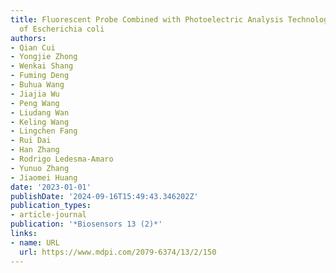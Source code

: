 ```yaml
---
title: Fluorescent Probe Combined with Photoelectric Analysis Technology for Detection
  of Escherichia coli
authors:
- Qian Cui
- Yongjie Zhong
- Wenkai Shang
- Fuming Deng
- Buhua Wang
- Jiajia Wu
- Peng Wang
- Liudang Wan
- Keling Wang
- Lingchen Fang
- Rui Dai
- Han Zhang
- Rodrigo Ledesma-Amaro
- Yunuo Zhang
- Jiaomei Huang
date: '2023-01-01'
publishDate: '2024-09-16T15:49:43.346202Z'
publication_types:
- article-journal
publication: '*Biosensors 13 (2)*'
links:
- name: URL
  url: https://www.mdpi.com/2079-6374/13/2/150
---
```

